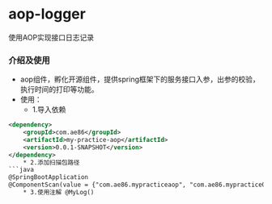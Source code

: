 # aop-logger
使用AOP实现接口日志记录

### 介绍及使用
* aop组件，孵化开源组件，提供spring框架下的服务接口入参，出参的校验，执行时间的打印等功能。
* 使用：
    * 1.导入依赖
```xml
<dependency>
    <groupId>com.ae86</groupId>
    <artifactId>my-practice-aop</artifactId>
    <version>0.0.1-SNAPSHOT</version>
</dependency>
    * 2.添加扫描包路径
```java
@SpringBootApplication
@ComponentScan(value = {"com.ae86.mypracticeaop", "com.ae86.mypractice01"})
    * 3.使用注解 @MyLog()
